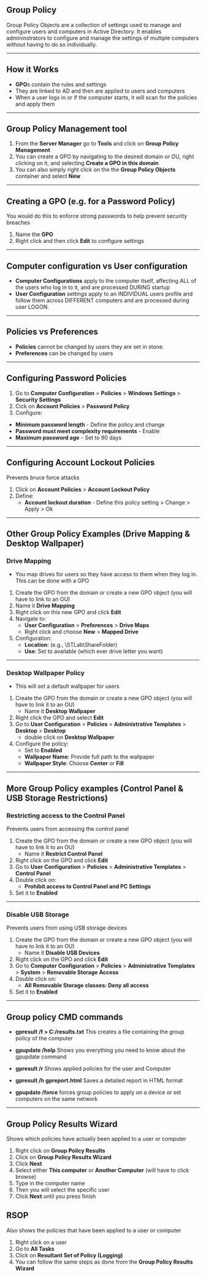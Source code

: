 ## Group Policy
Group Policy Objects are a collection of settings used to manage and configure users and computers in Active Directory. It enables admininstrators to configure and manage the settings of multiple computers without having to do so individually. 

---
## How it Works

- **GPO**s contain the rules and settings
- They are linked to AD and then are applied to users and computers
- When a user logs in or if the computer starts, it will scan for the policies and apply them
  
---
## Group Policy Management tool
1. From the **Server Manager** go to **Tools** and click on **Group Policy Management**
2. You can create a GPO by navigating to the desired domain or OU, right clicking on it, and selecting **Create a GPO in this domain**
3. You can also simply right click on the the **Group Policy Objects** container and select **New**

---
## Creating a GPO (e.g. for a Password Policy)
You would do this to enforce strong passwords to help prevent security breaches
1. Name the **GPO**
2. Right click and then click **Edit** to configure settings

---
## Computer configuration vs User configuration
- **Computer Configurations** apply to the computer itself, affecting ALL of the users who log in to it, and are processed DURING startup
- **User Configuration** settings apply to an INDIVIDUAL users profile and follow them across DIFFERENT computers and are processed during user LOGON.

---
## Policies vs Preferences
- **Policies** cannot be changed by users they are set in stone.
- **Preferences** can be changed by users

---
## Configuring Password Policies
1. Go to **Computer Configuration** > **Policies** > **Windows Settings** > **Security Settings**
2. Cick on **Account Policies** > **Password Policy**
3. Configure:
  - **Minimum password length** - Define the policy and change
  - **Password must meet complexity requirements** - Enable
  - **Maximum password age** - Set to 90 days

---
## Configuring Account Lockout Policies
Prevents bruce force attacks
1. Click on **Account Policies** > **Account Lockout Policy**
2. Define:
   - **Account lockout duration** - Define this policy setting > Change > Apply > Ok

---
## Other Group Policy Examples (Drive Mapping & Desktop Wallpaper)
### Drive Mapping
- You map drives for users so they have access to them when they log in. This can be done with a GPO
1. Create the GPO from the domain or create a new GPO object (you will have to link to an OU)
2. Name it **Drive Mapping**
3. Right click on this new GPO and click **Edit**
4. Navigate to:
   - **User Configuration** > **Preferences** > **Drive Maps**
   - Right click and choose **New** > **Mapped Drive**
5. Configuration:
   - **Location**: (e.g., \\STLab\ShareFolder)
   - **Use**: Set to available (which ever drive letter you want)

---
### Desktop Wallpaper Policy
- This will set a default wallpaper for users
1. Create the GPO from the domain or create a new GPO object (you will have to link it to an OU)
   - Name it **Desktop Wallpaper**
2. Right click the GPO and select **Edit**
3. Go to **User Configuration** > **Policies** > **Administrative Templates** > **Desktop** > **Desktop**
   - double click on **Desktop Wallpaper**
4. Configure the policy:
   - Set to **Enabled**
   - **Wallpaper Name**: Provide full path to the wallpaper
   - **Wallpaper Style**: Choose **Center** or **Fill**

---
## More Group Policy examples (Control Panel & USB Storage Restrictions)
### Restricting access to the Control Panel
Prevents users from accessing the control panel
1. Create the GPO from the domain or create a new GPO object (you will have to link it to an OU)
   - Name it **Restrict Control Panel**
2. Right click on the GPO and click **Edit**
3. Go to **User Configuration** > **Policies** > **Administrative Templates** > **Control Panel**
4. Double click on:
   - **Prohibit access to Control Panel and PC Settings**
5. Set it to **Enabled**

---
### Disable USB Storage
Prevents users from using USB storage devices
1. Create the GPO from the domain or create a new GPO object (you will have to link it to an OU)
   - Name it **Disable USB Devices**
2. Right click on the GPO and click **Edit**
3. Go to **Computer Configuration** > **Policies** > **Administrative Templates** > **System** > **Removable Storage Access**
4. Double click on:
   - **All Removable Storage classes: Deny all access**
5. Set it to **Enabled**

---
## Group policy CMD commands
- **gpresult /f > C:/results.txt**
  This creates a file containing the group policy of the computer

- **gpupdate /help**
  Shows you everything you need to know about the gpupdate command

- **gpresult /r**
  Shows applied policies for the user and Computer

- **gpresult /h gpreport.html**
  Saves a detailed report in HTML format

- **gpupdate /force**
  forces group policies to apply on a device or set computers on the same network

---
## Group Policy Results Wizard
Shows which policies have actually been applied to a user or computer
1. Right click on **Group Policy Results**
2. Click on **Group Policy Results Wizard**
3. Click **Next**
4. Select either **This computer** or **Another Computer** (will have to click browse)
5. Type in the computer name
6. Then you will select the specific user
7. Click **Next** until you press finish

## RSOP
Also shows the policies that have been applied to a user or computer
1. Right click on a user
2. Go to **All Tasks**
3. Click on **Resultant Set of Policy (Logging)**
4. You can follow the same steps as done from the **Group Policy Results Wizard**
